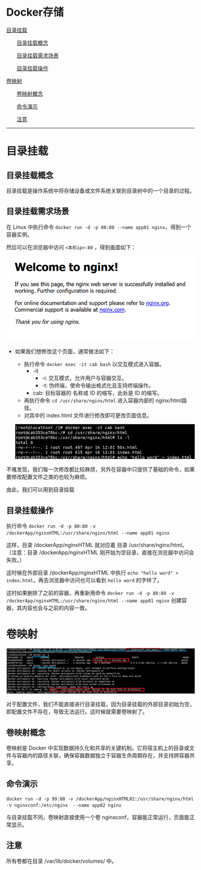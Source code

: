 ﻿# Docker存储

[目录挂载](#目录挂载)

&emsp;&emsp;[目录挂载概念](#目录挂载概念)

&emsp;&emsp;[目录挂载需求场景](#目录挂载需求场景)

&emsp;&emsp;[目录挂载操作](#目录挂载操作)

[卷映射](#卷映射)

&emsp;&emsp;[卷映射概念](#卷映射概念)

&emsp;&emsp;[命令演示](#命令演示)

&emsp;&emsp;[注意](#注意)

---

# 目录挂载

## 目录挂载概念

目录挂载是操作系统中将存储设备或文件系统关联到目录树中的一个目录的过程。

## 目录挂载需求场景

在 Linux 中执行命令 `docker run -d -p 80:80 --name app01 nginx`，得到一个容器实例。

然后可以在浏览器中访问 `<本机ip>:80` ，得到画面如下：
	
![目录挂载的需求场景.png](../res/Docker/目录挂载的需求场景.png)

- 如果我们想修改这个页面，通常做法如下：

	- 执行命令 `docker exec -it cab bash` 以交互模式进入容器。
		- -it
			- -i: 交互模式，允许用户与容器交互。
			- -t: 伪终端，使命令输出格式化且支持终端操作。
		- cab: 目标容器的 ​名称或 ID 的缩写，此处是 ID 的缩写。
	- 再执行命令 `cd /usr/share/nginx/html` 进入容器内部的 nginx/html路径。
	- 对其中的 index.html 文件进行修改即可更改页面信息。

	![修改场景内容的命令步骤.png](../res/Docker/修改场景内容的命令步骤.png)
	
不难发现，我们每一次修改都比较麻烦，另外在容器中只提供了基础的命令，如果要修改配置文件之类的也较为麻烦。

由此，我们可以用到目录挂载

## 目录挂载操作

执行命令 `docker run -d -p 80:80 -v /dockerApp/nginxHTML:/usr/share/nginx/html --name app01 nginx`

这样，目录 /dockerApp/nginxHTML 就对应着 目录 /usr/share/nginx/html。（注意：目录 /dockerApp/nginxHTML 刚开始为空目录，直接在浏览器中访问会失败。）

这时候在外部目录 /dockerApp/nginxHTML 中执行 `echo "hello word" > index.html`，再去浏览器中访问也可以看到 `hello word` 的字样了。

这时如果删除了之前的容器，再重新用命令 `docker run -d -p 80:80 -v /dockerApp/nginxHTML:/usr/share/nginx/html --name app01 nginx` 创建容器，其内容也会与之前的内容一致。

# 卷映射

![对配置文件使用目录挂载的问题.png](../res/Docker/对配置文件使用目录挂载的问题.png)

对于配置文件，我们不能直接进行目录挂载，因为目录挂载的外部目录初始为空，即配置文件不存在，导致无法运行。这时候就需要卷映射了。

## 卷映射概念

卷映射是 Docker 中实现数据持久化和共享的关键机制。它将宿主机上的目录或文件与容器内的路径关联，确保容器数据独立于容器生命周期存在，并支持跨容器共享。

## 命令演示

```docker run -d -p 99:80 -v /dockerApp/nginxHTML02:/usr/share/nginx/html -v nginxconf:/etc/nginx  --name app02 nginx```

与目录挂载不同，卷映射直接使用一个卷 nginxconf，容器能正常运行，页面能正常显示。

## 注意

所有卷都在目录 /var/lib/docker/volumes/ 中。